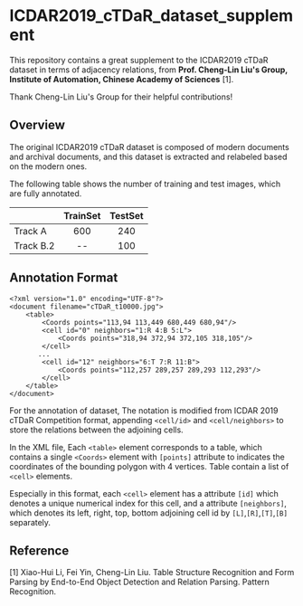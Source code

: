 # ICDAR2019_cTDaR_dataset_supplement

This repository contains a great supplement to the ICDAR2019 cTDaR dataset in terms of adjacency relations, from <strong>Prof. Cheng-Lin Liu's Group, Institute of Automation, Chinese Academy of Sciences</strong> [1]. 

Thank Cheng-Lin Liu's Group for their helpful contributions!

## Overview

The original ICDAR2019 cTDaR dataset is composed of modern documents and archival documents, and this dataset is extracted and relabeled based on the modern ones.

The following table shows the number of training and test images, which are fully annotated.

|    |  TrainSet | TestSet |
|--- |   :----:  | :----:  | 
|Track A   | 600 | 240 |
|Track B.2  | --  | 100 |


## Annotation Format

```
<?xml version="1.0" encoding="UTF-8"?>
<document filename="cTDaR_t10000.jpg">
    <table>
        <Coords points="113,94 113,449 680,449 680,94"/>
        <cell id="0" neighbors="1:R 4:B 5:L">
            <Coords points="318,94 372,94 372,105 318,105"/>
        </cell>
       ...
        <cell id="12" neighbors="6:T 7:R 11:B">
            <Coords points="112,257 289,257 289,293 112,293"/>
        </cell>
    </table>
</document>
```
For the annotation of dataset, The notation is modified from ICDAR 2019 cTDaR Competition format, appending `<cell/id>` and `<cell/neighbors>` to store the relations between the adjoining cells.

In the XML file, Each `<table>` element corresponds to a table, which contains a single `<Coords>` element with `[points]` attribute to indicates the coordinates of the bounding polygon with 4 vertices. Table contain a list of `<cell>` elements.

Especially in this format, each `<cell>` element has a attribute `[id]` which denotes a unique numerical index for this cell, and a attribute `[neighbors]`, which denotes its left, right, top, bottom adjoining cell id by `[L]`,`[R]`,`[T]`,`[B]` separately.


## Reference
[1] Xiao-Hui Li, Fei Yin, Cheng-Lin Liu. Table Structure Recognition and Form Parsing by End-to-End Object Detection and Relation Parsing. Pattern Recognition.
